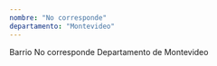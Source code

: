 ```yaml
---
nombre: "No corresponde"
departamento: "Montevideo"
---
```


Barrio No corresponde
Departamento de Montevideo
